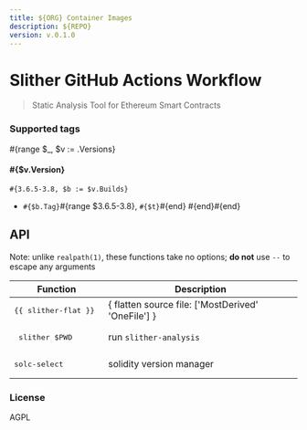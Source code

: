 ```yaml
---
title: ${ORG} Container Images
description: ${REPO}
version: v.0.1.0
---
```


# Slither GitHub Actions Workflow

> Static Analysis Tool for Ethereum Smart Contracts

### Supported tags

#{range $_, $v := .Versions}

#### #{\$v.Version}

`#{3.6.5-3.8, $b := $v.Builds}`

- `#{$b.Tag}`#{range \$3.6.5-3.8}, `#{$t}`#{end}
  #{end}#{end}

## API

Note: unlike `realpath(1)`, these functions take no options; **do not** use `--` to escape any arguments

| Function                       | Description                                        |
| ------------------------------ | -------------------------------------------------- |
| <pre>{{ slither-flat }} </pre> | { flatten source file: ['MostDerived' 'OneFile'] } |
| <pre> slither \$PWD</pre>      | run `slither-analysis`                             |
| <pre>solc-select </pre>        | solidity version manager                           |

### License

AGPL
